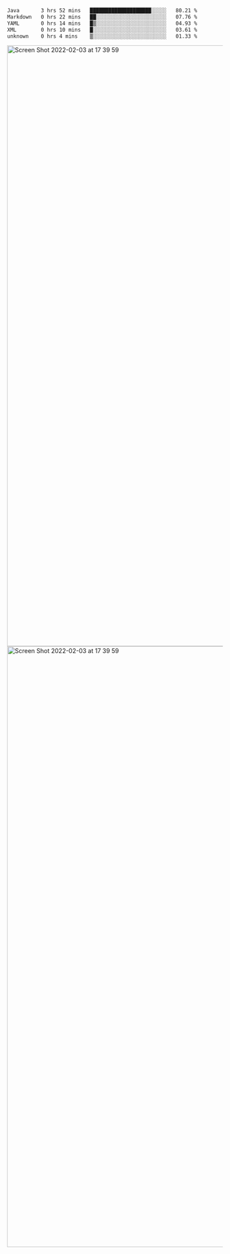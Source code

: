 <!--START_SECTION:waka-->

```txt
Java       3 hrs 52 mins   ████████████████████░░░░░   80.21 %
Markdown   0 hrs 22 mins   ██░░░░░░░░░░░░░░░░░░░░░░░   07.76 %
YAML       0 hrs 14 mins   █▒░░░░░░░░░░░░░░░░░░░░░░░   04.93 %
XML        0 hrs 10 mins   █░░░░░░░░░░░░░░░░░░░░░░░░   03.61 %
unknown    0 hrs 4 mins    ▒░░░░░░░░░░░░░░░░░░░░░░░░   01.33 %
```

<!--END_SECTION:waka-->

<img width="1400" alt="Screen Shot 2022-02-03 at 17 39 59" src="https://user-images.githubusercontent.com/45716542/152387304-f2b60485-53a6-4f4b-a818-5cefb1b0c0ae.png">
<img width="1400" alt="Screen Shot 2022-02-03 at 17 39 59" src="https://user-images.githubusercontent.com/45716542/152387273-ea5cdf21-2a45-44da-8bef-00c1763b1d42.png">
